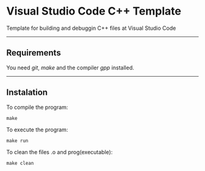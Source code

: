 # Visual Studio Code C++ Template

Template for building and debuggin C++ files at Visual Studio Code

***

## Requirements

You need *git*, *make* and the compiler *gpp* installed.

***
## Instalation 

To compile the program:

`make`

To execute the program:

`make run`

To clean the files .o and prog(executable):

`make clean`
